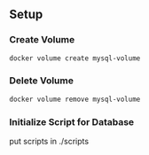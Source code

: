 
## Setup

### Create Volume

```sh
docker volume create mysql-volume
```

### Delete Volume

```sh
docker volume remove mysql-volume
```

### Initialize Script for Database

put scripts in ./scripts

